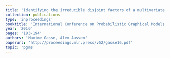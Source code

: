 ```yaml
---
title: 'Identifying the irreducible disjoint factors of a multivariate probability distribution'
collection: publications
type: 'inproceedings'
booktitle: 'International Conference on Probabilistic Graphical Models (PGM)'
year: '2016'
pages: '183-194'
authors: 'Maxime Gasse, Alex Aussem'
paperurl: 'http://proceedings.mlr.press/v52/gasse16.pdf'
topic: 'pgms'
---
```


